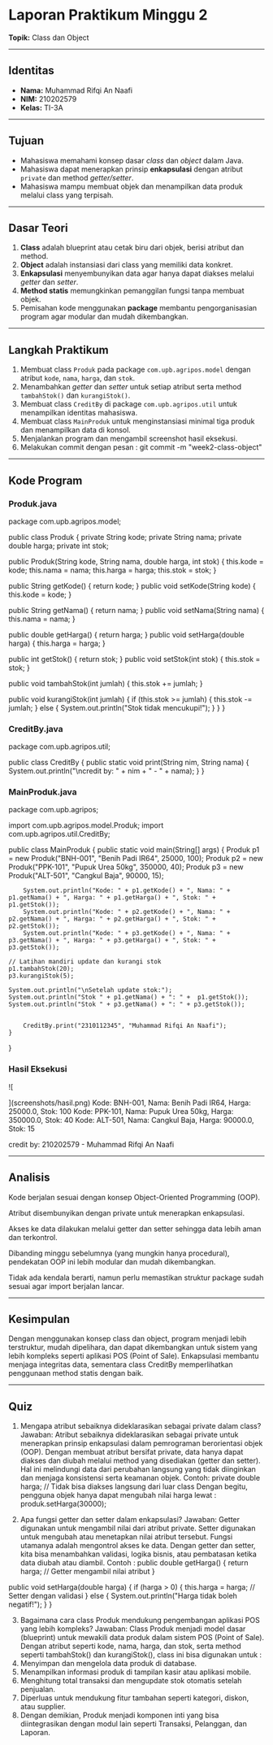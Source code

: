 # Laporan Praktikum Minggu 2  
**Topik:** Class dan Object  

---

## Identitas
- **Nama:** Muhammad Rifqi An Naafi  
- **NIM:** 210202579 
- **Kelas:** TI-3A

---

## Tujuan
- Mahasiswa memahami konsep dasar *class* dan *object* dalam Java.  
- Mahasiswa dapat menerapkan prinsip **enkapsulasi** dengan atribut `private` dan method *getter/setter*.  
- Mahasiswa mampu membuat objek dan menampilkan data produk melalui class yang terpisah.  

---

## Dasar Teori
1. **Class** adalah blueprint atau cetak biru dari objek, berisi atribut dan method.  
2. **Object** adalah instansiasi dari class yang memiliki data konkret.  
3. **Enkapsulasi** menyembunyikan data agar hanya dapat diakses melalui *getter* dan *setter*.  
4. **Method statis** memungkinkan pemanggilan fungsi tanpa membuat objek.  
5. Pemisahan kode menggunakan **package** membantu pengorganisasian program agar modular dan mudah dikembangkan.  

---

## Langkah Praktikum
1. Membuat class `Produk` pada package `com.upb.agripos.model` dengan atribut `kode`, `nama`, `harga`, dan `stok`.  
2. Menambahkan *getter* dan *setter* untuk setiap atribut serta method `tambahStok()` dan `kurangiStok()`.  
3. Membuat class `CreditBy` di package `com.upb.agripos.util` untuk menampilkan identitas mahasiswa.  
4. Membuat class `MainProduk` untuk menginstansiasi minimal tiga produk dan menampilkan data di konsol.  
5. Menjalankan program dan mengambil screenshot hasil eksekusi.  
6. Melakukan commit dengan pesan : 
git commit -m "week2-class-object"


---

## Kode Program

###  Produk.java
package com.upb.agripos.model;

public class Produk {
 private String kode;
 private String nama;
 private double harga;
 private int stok;

 public Produk(String kode, String nama, double harga, int stok) {
     this.kode = kode;
     this.nama = nama;
     this.harga = harga;
     this.stok = stok;
 }

 public String getKode() { return kode; }
 public void setKode(String kode) { this.kode = kode; }

 public String getNama() { return nama; }
 public void setNama(String nama) { this.nama = nama; }

 public double getHarga() { return harga; }
 public void setHarga(double harga) { this.harga = harga; }

 public int getStok() { return stok; }
 public void setStok(int stok) { this.stok = stok; }

 public void tambahStok(int jumlah) {
     this.stok += jumlah;
 }

 public void kurangiStok(int jumlah) {
     if (this.stok >= jumlah) {
         this.stok -= jumlah;
     } else {
         System.out.println("Stok tidak mencukupi!");
     }
 }
}

### CreditBy.java
package com.upb.agripos.util;

public class CreditBy {
    public static void print(String nim, String nama) {
        System.out.println("\ncredit by: " + nim + " - " + nama);
    }
}


### MainProduk.java
package com.upb.agripos;

import com.upb.agripos.model.Produk;
import com.upb.agripos.util.CreditBy;

public class MainProduk {
    public static void main(String[] args) {
        Produk p1 = new Produk("BNH-001", "Benih Padi IR64", 25000, 100);
        Produk p2 = new Produk("PPK-101", "Pupuk Urea 50kg", 350000, 40);
        Produk p3 = new Produk("ALT-501", "Cangkul Baja", 90000, 15);

        System.out.println("Kode: " + p1.getKode() + ", Nama: " + p1.getNama() + ", Harga: " + p1.getHarga() + ", Stok: " + p1.getStok());
        System.out.println("Kode: " + p2.getKode() + ", Nama: " + p2.getNama() + ", Harga: " + p2.getHarga() + ", Stok: " + p2.getStok());
        System.out.println("Kode: " + p3.getKode() + ", Nama: " + p3.getNama() + ", Harga: " + p3.getHarga() + ", Stok: " + p3.getStok());

	// Latihan mandiri update dan kurangi stok
	p1.tambahStok(20);
	p3.kurangiStok(5);

	System.out.println("\nSetelah update stok:");
	System.out.println("Stok " + p1.getNama() + ": " + 	p1.getStok());
	System.out.println("Stok " + p3.getNama() + ": " + p3.getStok());


        CreditBy.print("2310112345", "Muhammad Rifqi An Naafi");
    }
}


### Hasil Eksekusi
![
   
](screenshots/hasil.png)
Kode: BNH-001, Nama: Benih Padi IR64, Harga: 25000.0, Stok: 100
Kode: PPK-101, Nama: Pupuk Urea 50kg, Harga: 350000.0, Stok: 40
Kode: ALT-501, Nama: Cangkul Baja, Harga: 90000.0, Stok: 15

credit by: 210202579 - Muhammad Rifqi An Naafi

---

## Analisis
Kode berjalan sesuai dengan konsep Object-Oriented Programming (OOP).

Atribut disembunyikan dengan private untuk menerapkan enkapsulasi.

Akses ke data dilakukan melalui getter dan setter sehingga data lebih aman dan terkontrol.

Dibanding minggu sebelumnya (yang mungkin hanya procedural), pendekatan OOP ini lebih modular dan mudah dikembangkan.

Tidak ada kendala berarti, namun perlu memastikan struktur package sudah sesuai agar import berjalan lancar.

---

## Kesimpulan
Dengan menggunakan konsep class dan object, program menjadi lebih terstruktur, mudah dipelihara, dan dapat dikembangkan untuk sistem yang lebih kompleks seperti aplikasi POS (Point of Sale).
Enkapsulasi membantu menjaga integritas data, sementara class CreditBy memperlihatkan penggunaan method statis dengan baik.


---

## Quiz
1. Mengapa atribut sebaiknya dideklarasikan sebagai private dalam class?
Jawaban:
Atribut sebaiknya dideklarasikan sebagai private untuk menerapkan prinsip enkapsulasi dalam pemrograman berorientasi objek (OOP).
Dengan membuat atribut bersifat private, data hanya dapat diakses dan diubah melalui method yang disediakan (getter dan setter).
Hal ini melindungi data dari perubahan langsung yang tidak diinginkan dan menjaga konsistensi serta keamanan objek.
Contoh:
private double harga; // Tidak bisa diakses langsung dari luar class
Dengan begitu, pengguna objek hanya dapat mengubah nilai harga lewat :
produk.setHarga(30000);

2. Apa fungsi getter dan setter dalam enkapsulasi?
Jawaban:
Getter digunakan untuk mengambil nilai dari atribut private.
Setter digunakan untuk mengubah atau menetapkan nilai atribut tersebut.
Fungsi utamanya adalah mengontrol akses ke data.
Dengan getter dan setter, kita bisa menambahkan validasi, logika bisnis, atau pembatasan ketika data diubah atau diambil.
Contoh :
public double getHarga() {
    return harga; // Getter mengambil nilai atribut
}

public void setHarga(double harga) {
    if (harga > 0) {
        this.harga = harga; // Setter dengan validasi
    } else {
        System.out.println("Harga tidak boleh negatif!");
    }
}

3. Bagaimana cara class Produk mendukung pengembangan aplikasi POS yang lebih kompleks?
Jawaban:
Class Produk menjadi model dasar (blueprint) untuk mewakili data produk dalam sistem POS (Point of Sale).
Dengan atribut seperti kode, nama, harga, dan stok, serta method seperti tambahStok() dan kurangiStok(), class ini bisa digunakan untuk :
1. Menyimpan dan mengelola data produk di database.
2. Menampilkan informasi produk di tampilan kasir atau aplikasi mobile.
3. Menghitung total transaksi dan mengupdate stok otomatis setelah penjualan.
4. Diperluas untuk mendukung fitur tambahan seperti kategori, diskon, atau supplier.
5. Dengan demikian, Produk menjadi komponen inti yang bisa diintegrasikan dengan modul lain seperti Transaksi, Pelanggan, dan Laporan.